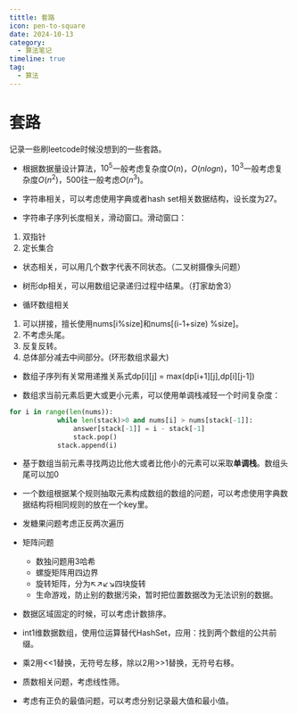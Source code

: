 ```yaml
---
tittle: 套路
icon: pen-to-square
date: 2024-10-13
category:
  - 算法笔记
timeline: true 
tag:
  - 算法
---
```

# 套路
记录一些刷leetcode时候没想到的一些套路。
<!-- more -->
- 根据数据量设计算法，$10^5$一般考虑复杂度$O(n)$，$O(nlogn)$，$10^3$一般考虑复杂度$O(n^2)$，500往一般考虑$O(n^3)$。  

- 字符串相关，可以考虑使用字典或者hash set相关数据结构，设长度为27。  

- 字符串子序列长度相关，滑动窗口。滑动窗口：    
1. 双指针  
2. 定长集合
- 状态相关，可以用几个数字代表不同状态。（二叉树摄像头问题）  

- 树形dp相关，可以用数组记录递归过程中结果。（打家劫舍3）  

- 循环数组相关    

1. 可以拼接，擅长使用nums[i%size]和nums[(i-1+size) %size]。  
2. 不考虑头尾。  
3. 反复反转。
4. 总体部分减去中间部分。(环形数组求最大)
- 数组子序列有关常用递推关系式dp[i][j] = max(dp[i+1][j],dp[i][j-1])  

- 数组求当前元素后更大或更小元素，可以使用单调栈减轻一个时间复杂度：
```python
for i in range(len(nums)):
            while len(stack)>0 and nums[i] > nums[stack[-1]]:
                answer[stack[-1]] = i - stack[-1]
                stack.pop()
            stack.append(i)
```  

- 基于数组当前元素寻找两边比他大或者比他小的元素可以采取**单调栈**。数组头尾可以加0    

- 一个数组根据某个规则抽取元素构成数组的数组的问题，可以考虑使用字典数据结构将相同规则的放在一个key里。 

- 发糖果问题考虑正反两次遍历    

- 矩阵问题   
  - 数独问题用3哈希
  - 螺旋矩阵用四边界
  - 旋转矩阵，分为↖↗↙↘四块旋转
  - 生命游戏，防止别的数据污染，暂时把位置数据改为无法识别的数据。
- 数据区域固定的时候，可以考虑计数排序。  

- int1维数据数组，使用位运算替代HashSet，应用：找到两个数组的公共前缀。  

- 乘2用<<1替换，无符号左移，除以2用>>1替换，无符号右移。 

- 质数相关问题，考虑线性筛。  

- 考虑有正负的最值问题，可以考虑分别记录最大值和最小值。
